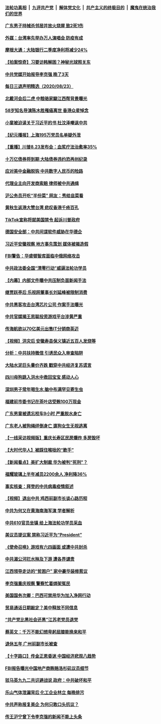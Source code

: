 ####  [法轮功真相](../../../../basic/blob/master/README.md?t=08241703) &nbsp;|&nbsp; [九评共产党](../../../../9ping.md/blob/master/README.md?t=08241703) &nbsp;|&nbsp; [解体党文化](../../../../jtdwh.md/blob/master/README.md?t=08241703)  &nbsp;|&nbsp; [共产主义的终极目的](../../../../gczydzjmd.md/blob/master/README.md?t=08241703) &nbsp;|&nbsp; [魔鬼在统治我们的世界](../../../../mgztzwmdsj.md/blob/master/README.md?t=08241703) 


#### [广东男子持械杀邻居并放火烧屋 致2死1伤](../pages/nsc413/n12352821.md?t=08241703) 

#### [外媒：台湾率先举办万人演唱会 防疫有成](../pages/nsc413/n12352844.md?t=08241703) 

#### [摩根大通：大陆银行二季度净利将减少24%](../pages/nsc413/n12352303.md?t=08241703) 

#### [【拍案惊奇】习要访韩解困？神秘光球照关东](../pages/nsc413/n12352600.md?t=08241703) 

#### [中共党媒开始报导李克强 晚了3天](../pages/nsc413/n12352572.md?t=08241703) 

#### [每日三退声明精选（2020/08/23）](../pages/nsc413/n12352626.md?t=08241703) 

#### [北戴河会后二虎 中粮骆家駹江西帮背景曝光](../pages/nsc413/n12352320.md?t=08241703) 

#### [58岁知名导演陈木胜罹癌离世 香港众星悼念](../pages/nsc413/n12352130.md?t=08241703) 

#### [小童被迫读关于习近平的书 杜汶泽嘲讽中共](../pages/nsc413/n12351932.md?t=08241703) 

#### [【纪元播报】上海195万党员名单疑外泄](../pages/nsc413/n12351109.md?t=08241703) 

#### [【重播】川普8.23发布会：血浆疗法治愈率35%](../pages/nsc413/n12351841.md?t=08241703) 

#### [十万亿债券将到期 大陆债券违约恐再创纪录](../pages/nsc413/n12352021.md?t=08241703) 

#### [应对美中金融脱钩 中共数字人民币的险路](../pages/nsc413/n12350935.md?t=08241703) 

#### [代理业主向开发商索赔 律师被中共通缉](../pages/nsc413/n12351929.md?t=08241703) 

#### [沪公务员开吃“半份菜” 网友：秀给韭菜看](../pages/nsc413/n12351826.md?t=08241703) 

#### [黄秋生返港大赞台湾 悲叹香港千疮百孔](../pages/nsc413/n12351787.md?t=08241703) 

#### [TikTok宣称将就美国禁令 起诉川普政府](../pages/nsc413/n12351752.md?t=08241703) 

#### [德国安全部：中共间谍软件威胁在华德企](../pages/nsc413/n12351630.md?t=08241703) 

#### [习近平安徽视察 地方事先策划 媒体被揭造假](../pages/nsc413/n12350776.md?t=08241703) 

#### [FBI警告：华盛顿智库面临中俄网络攻击](../pages/nsc413/n12351494.md?t=08241703) 

#### [中共政法委全国“清零行动”威逼法轮功学员](../pages/nsc413/n12350055.md?t=08241703) 


#### [【内幕】内部文件曝中共压制负面新闻手法](../pages/nsc413/n12341252.md?t=08241703) 

#### [继贾跃亭后 乐视网董事长刘延峰被限制消费](../pages/nsc413/n12351344.md?t=08241703) 

#### [中共黑客攻击台湾芯片公司 作案手法曝光](../pages/nsc413/n12350422.md?t=08241703) 

#### [中共官媒揭王思聪投资游戏平台涉黄严重](../pages/nsc413/n12351212.md?t=08241703) 

#### [传海航欲以70亿美元出售IT分销商英迈](../pages/nsc413/n12351227.md?t=08241703) 

#### [【视频】洪灾后 安徽寿县保义镇近五百人发烧等](../pages/nsc413/n12351165.md?t=08241703) 

#### [分析：中共扶持微信 引诱民众入审查陷阱](../pages/nsc413/n12346977.md?t=08241703) 

#### [大陆水泥巨头量价齐跌 戳穿中共经济复苏谎言](../pages/nsc413/n12351022.md?t=08241703) 

#### [四川母狗跳入洪水中救回宝宝 感动人心](../pages/nsc413/n12351096.md?t=08241703) 

#### [深圳男子常年喝生水 脑中布满罕见寄生虫](../pages/nsc413/n12351153.md?t=08241703) 

#### [福建前市委书记在茶叶店受贿100万现金](../pages/nsc413/n12351052.md?t=08241703) 

#### [广东男童被遗忘校车9小时 严重脱水身亡](../pages/nsc413/n12351070.md?t=08241703) 

#### [广东老人被狗绳绊倒身亡 遛狗女生无视逃离](../pages/nsc413/n12351111.md?t=08241703) 

#### [【一线采访视频版】重庆长寿区民房爆炸 多房毁坏](../pages/nsc413/n12349795.md?t=08241703) 

#### [【大时代华人】被踩住喉咙的“歌手”](../pages/nsc413/n12350800.md?t=08241703) 

#### [【新闻看点】美扩大制裁 华为被判“死刑”？](../pages/nsc413/n12350600.md?t=08241703) 

#### [福耀玻璃上半年减员2200余人 净利降36%](../pages/nsc413/n12350652.md?t=08241703) 

#### [事实核查：拜登的中共病毒疫情叙述](../pages/nsc413/n12350468.md?t=08241703) 

#### [【视频】退出中共 鸡西前副市长谈心路历程](../pages/nsc413/n12350582.md?t=08241703) 

#### [中共为何又在黄海南海军演 学者解析](../pages/nsc413/n12350431.md?t=08241703) 

#### [中共610官员坐镇 给上海法轮功学员采血](../pages/nsc413/n12350295.md?t=08241703) 

#### [美议员提议案 禁称习近平为“President”](../pages/nsc413/n12350523.md?t=08241703) 

#### [《使命召唤》游戏有六四画面 或遭中共封杀](../pages/nsc413/n12350398.md?t=08241703) 

#### [中共湄公河拦水殃及下游 遭各界谴责](../pages/nsc413/n12350319.md?t=08241703) 

#### [江西领导走访的“贫困户” 家中豪华装修惹议](../pages/nsc413/n12350304.md?t=08241703) 

#### [李克强重庆视察 警察忙着绑架冤民](../pages/nsc413/n12350182.md?t=08241703) 

#### [美国国务次卿：巴西可禁用华为加入净网行动](../pages/nsc413/n12350213.md?t=08241703) 

#### [贸易通话日期敲定？美中释放不同信息](../pages/nsc413/n12349839.md?t=08241703) 

#### [“共产党比黑社会还黑”江苏老党员退党](../pages/nsc413/n12348654.md?t=08241703) 

#### [蔡英文：千万不能幻想卑躬屈膝能换来和平](../pages/nsc413/n12350106.md?t=08241703) 

#### [退休五年 广州前副市长被查](../pages/nsc413/n12350041.md?t=08241703) 

#### [【十字路口】传金正恩昏迷 中国经济悲观八趋势](../pages/nsc413/n12349392.md?t=08241703) 

#### [FBI报告曝光中国地产商贿赂洛杉矶议员细节](../pages/nsc413/n12347857.md?t=08241703) 

#### [驳马英九九二共识避战说 政府：中共破坏和平](../pages/nsc413/n12349933.md?t=08241703) 

#### [乐山气体泄漏背后 化工企业林立 每晚排污](../pages/nsc413/n12349767.md?t=08241703) 

#### [中共声称报复美企 为何只敢口头抗议？](../pages/nsc413/n12349566.md?t=08241703) 

#### [传王沪宁曾下令李克强的新闻不能上头条](../pages/nsc413/n12349707.md?t=08241703) 

